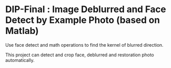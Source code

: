 # DIP-Final : Image Deblurred and Face Detect by Example Photo (based on Matlab)

Use face detect and math operations to find the kernel of blurred direction. 

This project can detect and crop face, deblurred and restoration photo automatically.
